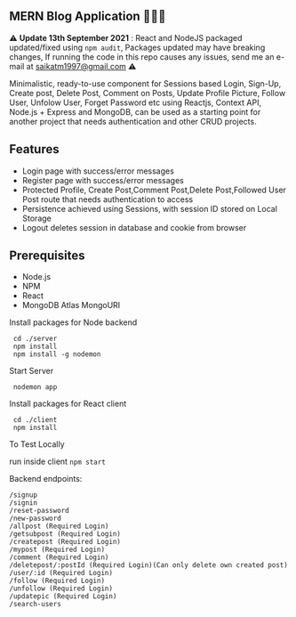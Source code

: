 ## MERN Blog Application 🚀🚀🚀

⚠ **Update 13th September 2021** : React and NodeJS packaged updated/fixed using `npm audit`, Packages updated may have breaking changes, If running the code in this repo causes any issues, send me an e-mail at saikatm1997@gmail.com ⚠

Minimalistic, ready-to-use component for Sessions based Login, Sign-Up, Create post, Delete Post, Comment on Posts, Update Profile Picture, Follow User, Unfolow User, Forget Password etc using Reactjs, Context API, Node.js + Express and MongoDB, can be used as a starting point for another project that needs authentication and other CRUD projects.

## Features

- Login page with success/error messages
- Register page with success/error messages
- Protected Profile, Create Post,Comment Post,Delete Post,Followed User Post route that needs authentication to access
- Persistence achieved using Sessions, with session ID stored on Local Storage
- Logout deletes session in database and cookie from browser


## Prerequisites

- Node.js
- NPM
- React
- MongoDB Atlas MongoURI



Install packages for Node backend

```
 cd ./server
 npm install
 npm install -g nodemon
```

Start Server

```
 nodemon app
```


Install packages for React client

```
 cd ./client
 npm install
```

To Test Locally

run inside client ```npm start```


Backend endpoints:

```
/signup
/signin
/reset-password
/new-password
/allpost (Required Login)
/getsubpost (Required Login)
/createpost (Required Login)
/mypost (Required Login)
/comment (Required Login)
/deletepost/:postId (Required Login)(Can only delete own created post)
/user/:id (Required Login)
/follow (Required Login)
/unfollow (Required Login)
/updatepic (Required Login)
/search-users
```



